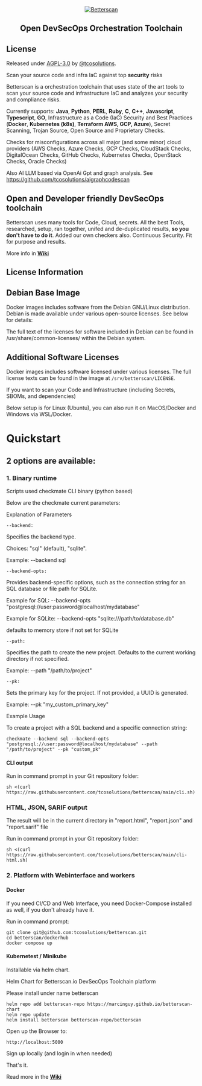 <div align="center">
  <a href="https://github.com/tcosolutions/betterscan">
    <img alt="Betterscan" src="https://cdn.prod.website-files.com/6339e3b81867539b5fe2498d/6662b3cba2059f268d0ada99_cloud%20(Website).svg">
  </a>
</div>
<h2 align="center">
  Open DevSecOps Orchestration Toolchain
</h2>

## License

Released under [AGPL-3.0](/LICENSE) by [@tcosolutions](https://github.com/tcosolutions).

Scan your source code and infra IaC against top **security** risks

Betterscan is a orchestration toolchain that uses state of the art tools to scan your source code and infrastructure IaC and analyzes your security and compliance risks.

Currently supports: **Java**, **Python**, **PERL**, **Ruby**, **C**, **C++**, **Javascript**, **Typescript**, **GO**, Infrastructure as a Code (IaC) Security and Best Practices (**Docker**, **Kubernetes (k8s)**, **Terraform AWS, GCP, Azure**), Secret Scanning, Trojan Source, Open Source and Proprietary Checks.

Checks for misconfigurations across all major (and some minor) cloud providers (AWS Checks, Azure Checks, GCP Checks, CloudStack Checks, DigitalOcean Checks, GitHub Checks, Kubernetes Checks, OpenStack Checks, Oracle Checks)

Also AI LLM based via OpenAi Gpt and graph analysis. See https://github.com/tcosolutions/aigraphcodescan

## Open and Developer friendly DevSecOps toolchain

Betterscan uses many tools for Code, Cloud, secrets. All the best Tools, researched, setup, ran together, unifed and de-duplicated results, **so you don't have to do it**. Added our own checkers also. Continuous Security. Fit for purpose and results.


More info in **[Wiki](https://github.com/tcosolutions/betterscan/wiki)**

## License Information

## Debian Base Image

Docker images includes software from the Debian GNU/Linux distribution. Debian is made available under various open-source licenses. See below for details:

The full text of the licenses for software included in Debian can be found in /usr/share/common-licenses/ within the Debian system.

## Additional Software Licenses

Docker images includes software licensed under various licenses. The full license texts can be found in the image at `/srv/betterscan/LICENSE`.

If you want to scan your Code and Infrastructure (including Secrets, SBOMs, and dependencies)

Below setup is for Linux (Ubuntu), you can also run it on MacOS/Docker and Windows via WSL/Docker.



# Quickstart



## **2 options** are available:

### 1. Binary runtime

Scripts used checkmate CLI binary (python based)

Below are the checkmate current parameters:

Explanation of Parameters

```--backend:```

Specifies the backend type.

Choices: "sql" (default), "sqlite".

Example: --backend sql

```--backend-opts:```

Provides backend-specific options, such as the connection string for an SQL database or file path for SQLite.

Example for SQL: --backend-opts "postgresql://user:password@localhost/mydatabase"

Example for SQLite: --backend-opts "sqlite:///path/to/database.db"

defaults to memory store if not set for SQLite

```--path:```

Specifies the path to create the new project. Defaults to the current working directory if not specified.

Example: --path "/path/to/project"

```--pk:```

Sets the primary key for the project. If not provided, a UUID is generated.

Example: --pk "my_custom_primary_key"

Example Usage

To create a project with a SQL backend and a specific connection string:

```checkmate --backend sql --backend-opts "postgresql://user:password@localhost/mydatabase" --path "/path/to/project" --pk "custom_pk"```



#### CLI output

Run in command prompt in your Git repository folder:

`sh <(curl https://raw.githubusercontent.com/tcosolutions/betterscan/main/cli.sh)`

### HTML, JSON, SARIF output

The result will be in the current directory in "report.html", "report.json" and "report.sarif" file

Run in command prompt in your Git repository folder:
  
`sh <(curl https://raw.githubusercontent.com/tcosolutions/betterscan/main/cli-html.sh)`

### 2. Platform with Webinterface and workers

#### Docker

If you need CI/CD and Web Interface, you need Docker-Compose installed as well, if you don't already have it.

Run in command prompt:

```
git clone git@github.com:tcosolutions/betterscan.git
cd betterscan/dockerhub
docker compose up
```

#### Kubernetest / Minikube

Installable via helm chart.


Helm Chart for Betterscan.io DevSecOps Toolchain platform

Please install under name betterscan
```
helm repo add betterscan-repo https://marcinguy.github.io/betterscan-chart
helm repo update
helm install betterscan betterscan-repo/betterscan
```

Open up the Browser to:

`http://localhost:5000`

Sign up locally (and login in when needed)


That's it.

Read more in the **[Wiki](https://github.com/tcosolutions/betterscan/wiki)**
